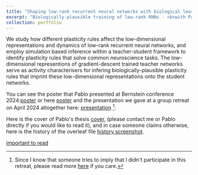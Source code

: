 ```yaml
---
title: "Shaping low-rank recurrent neural networks with biological learning rules"
excerpt: "Biologically-plausible training of low-rank RNNs - <b>with Pablo Crespo, Dimitra Maoutsa, Matt Getz</b> <br/><img src='/images/thumb_Pablo.png'>"
collection: portfolio
---
```


We study how different plasticity rules affect the low-dimensional representations and dynamics of low-rank recurrent neural networks,
 and employ simulation based inference within a teacher-student framework to identify plasticity rules that solve common neuroscience tasks. 
The low-dimensional representions of gradient-descent trained teacher networks serve as activity characterisers 
for infering biologically-plausible plasticity rules that imprint these low-dimensional representations onto the student networks. 


You can see the poster that Pablo presented at Bernstein conference 2024:[poster](https://github.com/dimitra-maoutsa/dimitra-maoutsa.github.io/blob/master/images/Shaping%20Low-Rank%20Recurrent%20Neural%20Networks%20with%20Biological%20Learning%20Rules%20Bernstein.png) or here [poster](https://www.world-wide.org/bernstein-24/shaping-low-rank-recurrent-neural-9e3c69df/)
and the presentation we gave at a group retreat on April 2024 altogether here: [presentation](https://docs.google.com/presentation/d/1oDrFxc2aCzDteNMSVGniCC7XufMFvoZB/edit?usp=share_link&ouid=118137270217997530927&rtpof=true&sd=true) [^1]. 

Here is the cover of Pablo's thesis [cover](https://raw.githubusercontent.com/dimitra-maoutsa/dimitra-maoutsa.github.io/refs/heads/master/images/Pablo_cover.png), (please contact me or Pablo directly if you would like to read it), and in case someone claims otherwise, here is the history of the overleaf file [history screenshot](https://raw.githubusercontent.com/dimitra-maoutsa/dimitra-maoutsa.github.io/refs/heads/master/images/history_Pablo_thesis.png).

[ important to read ](https://dimitra-maoutsa.github.io/M-Dims-Blog/posts/Three_factor_rules.html)




[^1]: Since I know that someone tries to imply that I didn't participate in this retreat, please read more [here](https://dimitra-maoutsa.github.io/M-Dims-Blog/posts/Not_in_photo.html) if you care.

